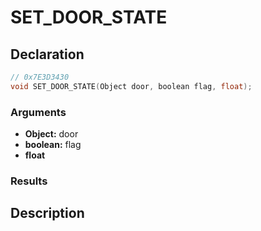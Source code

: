 # SET_DOOR_STATE

## Declaration
```cpp
// 0x7E3D3430
void SET_DOOR_STATE(Object door, boolean flag, float);
```

### Arguments
- **Object:** door
- **boolean:** flag
- **float**

### Results

## Description
